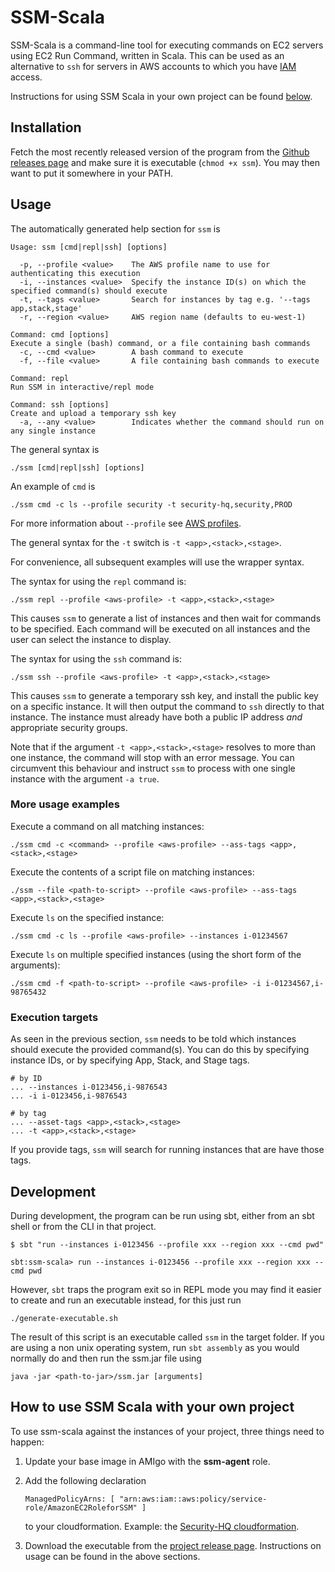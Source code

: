 SSM-Scala
=========

SSM-Scala is a command-line tool for executing commands on EC2 servers
using EC2 Run Command, written in Scala. This can be used as an
alternative to `ssh` for servers in AWS accounts to which you have
[IAM](https://aws.amazon.com/iam/) access.

Instructions for using SSM Scala in your own project can be found [below](#How-to-use-SSM-Scala-with-your-own-project).

## Installation

Fetch the most recently released version of the program from the [Github releases page](https://github.com/guardian/ssm-scala/releases/latest) and make sure it is executable (`chmod +x ssm`). You may then want to put it somewhere in your PATH.

## Usage

The automatically generated help section for `ssm` is

```
Usage: ssm [cmd|repl|ssh] [options]

  -p, --profile <value>    The AWS profile name to use for authenticating this execution
  -i, --instances <value>  Specify the instance ID(s) on which the specified command(s) should execute
  -t, --tags <value>       Search for instances by tag e.g. '--tags app,stack,stage'
  -r, --region <value>     AWS region name (defaults to eu-west-1)

Command: cmd [options]
Execute a single (bash) command, or a file containing bash commands
  -c, --cmd <value>        A bash command to execute
  -f, --file <value>       A file containing bash commands to execute

Command: repl
Run SSM in interactive/repl mode

Command: ssh [options]
Create and upload a temporary ssh key
  -a, --any <value>        Indicates whether the command should run on any single instance
```

The general syntax is 

```
./ssm [cmd|repl|ssh] [options]
```

An example of `cmd` is 

```
./ssm cmd -c ls --profile security -t security-hq,security,PROD
```

For more information about `--profile` see [AWS profiles](https://docs.aws.amazon.com/cli/latest/userguide/cli-multiple-profiles.html).

The general syntax for the `-t` switch is `-t <app>,<stack>,<stage>`. 

For convenience, all subsequent examples will use the wrapper syntax.

The syntax for using the `repl` command is:

```
./ssm repl --profile <aws-profile> -t <app>,<stack>,<stage>
```

This causes `ssm` to generate a list of
instances and then wait for commands to be specified.  Each command
will be executed on all instances and the user can select the instance
to display.

The syntax for using the `ssh` command is:

```
./ssm ssh --profile <aws-profile> -t <app>,<stack>,<stage> 
```

This causes `ssm` to generate a temporary ssh
key, and install the public key on a specific instance.  It will then
output the command to `ssh` directly to that instance. 
The instance must already have both a public IP address _and_
appropriate security groups.

Note that if the argument `-t <app>,<stack>,<stage>` resolves to more than one instance, the command will stop with an error message. You can circumvent this behaviour and instruct `ssm` to process with one single instance with the argument `-a true`.

### More usage examples

Execute a command on all matching instances:

```
./ssm cmd -c <command> --profile <aws-profile> --ass-tags <app>,<stack>,<stage>
```

Execute the contents of a script file on matching instances:

```
./ssm --file <path-to-script> --profile <aws-profile> --ass-tags <app>,<stack>,<stage>
```

Execute `ls` on the specified instance:

```
./ssm cmd -c ls --profile <aws-profile> --instances i-01234567
```

Execute `ls` on multiple specified instances (using the short form of
the arguments):

```
./ssm cmd -f <path-to-script> --profile <aws-profile> -i i-01234567,i-98765432
```

### Execution targets

As seen in the previous section, `ssm` needs to be told which 
instances should execute the provided
command(s). You can do this by specifying instance IDs, or by
specifying App, Stack, and Stage tags.

```
# by ID
... --instances i-0123456,i-9876543
... -i i-0123456,i-9876543

# by tag
... --asset-tags <app>,<stack>,<stage>
... -t <app>,<stack>,<stage>
```

If you provide tags, `ssm` will search for running instances that are
have those tags.


## Development

During development, the program can be run using sbt, either from an
sbt shell or from the CLI in that project.

    $ sbt "run --instances i-0123456 --profile xxx --region xxx --cmd pwd"

    sbt:ssm-scala> run --instances i-0123456 --profile xxx --region xxx --cmd pwd

However, `sbt` traps the program exit so in REPL mode you may find it
easier to create and run an executable instead, for this just run 

```
./generate-executable.sh
```

The result of this script is an executable called `ssm` in the target folder. If you are using a non unix operating system, run `sbt assembly` as you would normally do and then run the ssm.jar file using 

```
java -jar <path-to-jar>/ssm.jar [arguments]
```

## How to use SSM Scala with your own project

To use ssm-scala against the instances of your project, three things need to happen:

1. Update your base image in AMIgo with the **ssm-agent** role.

2. Add the following declaration 
	```
	ManagedPolicyArns: [ "arn:aws:iam::aws:policy/service-role/AmazonEC2RoleforSSM" ]
	```
	to your cloudformation. Example: the [Security-HQ cloudformation](https://github.com/guardian/security-hq/blob/master/cloudformation/security-hq.template.yaml#L86).

3. Download the executable from the [project release page](https://github.com/guardian/ssm-scala/releases). Instructions on usage can be found in the above sections.

